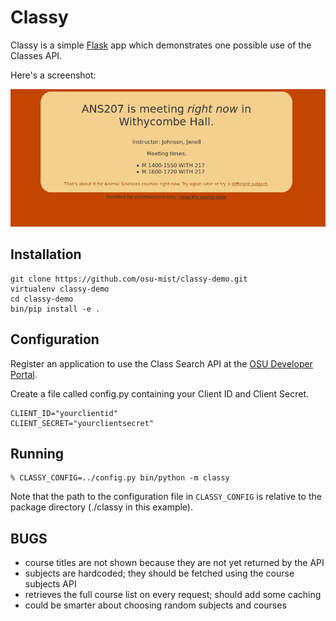 Classy
======

Classy is a simple [Flask][] app which demonstrates one
possible use of the Classes API.

Here's a screenshot:

<img src="images/screenshot.png" alt="ANS207 is meeting right now in Withycombe Hall.&#10;&#10;Instructor: Johnson, Janell&#10;&#10;Meeting times:&#10;    * M 1400-1500 WITH 217&#10;    * M 1600-1720 WITH 217&#10;&#10;That's about it for Animal Sciences courses right now. Try again later or try a different subject.">

[Flask]: http://flask.pocoo.org/

Installation
----

    git clone https://github.com/osu-mist/classy-demo.git
    virtualenv classy-demo
    cd classy-demo
    bin/pip install -e .

Configuration
----

Register an application to use the Class Search API 
at the [OSU Developer Portal][].

Create a file called config.py containing your Client ID 
and Client Secret.

    CLIENT_ID="yourclientid"
    CLIENT_SECRET="yourclientsecret"

[OSU Developer Portal]: https://developer.oregonstate.edu/

Running
----

    % CLASSY_CONFIG=../config.py bin/python -m classy

Note that the path to the configuration file in `CLASSY_CONFIG`
is relative to the package directory (./classy in this example).

BUGS
----

 * course titles are not shown because they are not yet returned by the API
 * subjects are hardcoded; they should be fetched using the course subjects API
 * retrieves the full course list on every request; should add some caching
 * could be smarter about choosing random subjects and courses
